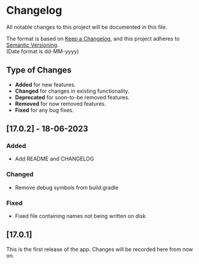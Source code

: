 # Changelog

All notable changes to this project will be documented in this file.

The format is based on [Keep a Changelog](https://keepachangelog.com/en/1.0.0/), and this project adheres
to [Semantic Versioning](https://semver.org/spec/v2.0.0.html).  
(Date format is dd-MM-yyyy)

## Type of Changes

- **Added** for new features.
- **Changed** for changes in existing functionality.
- **Deprecated** for soon-to-be removed features.
- **Removed** for now removed features.
- **Fixed** for any bug fixes.

[//]: ##[Unreleased]

## [17.0.2] - 18-06-2023

### Added

- Add README and CHANGELOG

### Changed

- Remove debug symbols from build.gradle

### Fixed

- Fixed file containing names not being written on disk

## [17.0.1]

This is the first release of the app. Changes will be recorded here from now on.